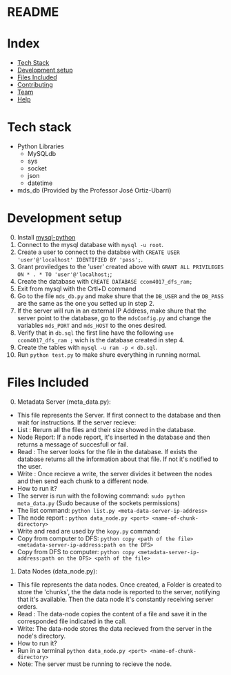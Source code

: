README
====
# Index

* [Tech Stack](#tech-stack)
* [Development setup](#development-setup)
* [Files Included](#files-included)
* [Contributing](#contributing)
* [Team](#team)
* [Help](#help)

# Tech stack
* Python Libraries
  * MySQLdb
  * sys
  * socket
  * json
  * datetime
* mds_db (Provided by the Professor José Ortiz-Ubarri)

# Development setup
0. Install [mysql-python](http://mysql-python.sourceforge.net/MySQLdb.html)
1. Connect to the mysql database with `mysql -u root`.
2. Create a user to connect to the databse with `CREATE USER 'user'@'localhost' IDENTIFIED BY 'pass';`.
3. Grant proviledges to the 'user' created above with `GRANT ALL PRIVILEGES ON * . * TO 'user'@'localhost;`;
4. Create the database with `CREATE DATABASE ccom4017_dfs_ram;`
5. Exit from mysql with the Crtl+D command
6. Go to the file `mds_db.py` and make shure that the `DB_USER` and the `DB_PASS` are the same as the one you setted up in step 2.
7. If the server will run in an external IP Address, make shure that the server point to the database, go to the `mdsConfig.py` and change the variables `mds_PORT` and `mds_HOST` to the ones desired.
7. Verify that in `db.sql` the first line have the following `use ccom4017_dfs_ram ;` wich is the database created in step 4.
7. Create the tables with `mysql -u ram -p < db.sql`.
8. Run `python test.py` to make shure everything in running normal.


# Files Included
0. Metadata Server (meta_data.py):
 * This file represents the Server. If first connect to the database and then wait for instructions. If the server recieve:
  * List       : Rerurn all the files and their size showed in the database.
  * Node Report: If a node report, it's inserted in the database and then returns a message of succesfull or fail.
  * Read       : The server looks for the file in the database. If exists the database returns all the information about that file. If not it's notified to the user.
  * Write      : Once recieve a write, the server divides it between the nodes and then send each chunk to a different node.
 * How to run it?
  *  The server is run with the following command: `sudo python meta_data.py` (Sudo because of the sockets permissions)
  *  The list command: `python list.py <meta-data-server-ip-address>`
  *  The node report : `python data_node.py <port> <name-of-chunk-directory>`
  *  Write and read are used by the `kopy.py` command:
   * Copy from computer to DFS: `python copy <path of the file> <metadata-server-ip-address:path on the DFS>`
   * Copy from DFS to computer: `python copy <metadata-server-ip-address:path on the DFS> <path of the file>`
 
1. Data Nodes (data_node.py): 
 * This file represents the data nodes. Once created, a Folder is created to store the 'chunks', the the data node is reported to the server, notifying that it's available. Then the data node it's constantly receiving server orders.
  * Read : The data-node copies the content of a file and save it in the corresponded file indicated in the call.
  * Write: The data-node stores the data recieved from the server in the node's directory.
 * How to run it?
  * Run in a terminal `python data_node.py <port> <name-of-chunk-directory>`
  * Note: The server must be running to recieve the node. 

